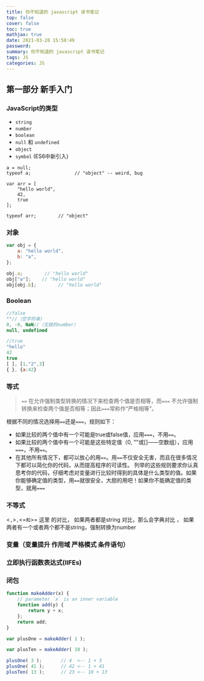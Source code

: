 ```yaml
---
title: 你不知道的 javascript 读书笔记
top: false
cover: false
toc: true
mathjax: true
date: 2021-03-28 15:58:49
password:
summary: 你不知道的 javascript 读书笔记
tags: JS
categories: JS
---
```


## 第一部分 新手入门

### JavaScript的类型

- `string`
- `number`
- `boolean`
- `null` 和 `undefined`
- `object`
- `symbol` (ES6中新引入)

```
a = null;
typeof a;                // "object" -- weird, bug

var arr = [
    "hello world",
    42,
    true
];

typeof arr;        // "object"
```

### 对象

```js
var obj = {
    a: "hello world",
    b: "a",
};

obj.a;        // "hello world"
obj["a"];    // "hello world"
obj[obj.b];        // "hello world"
```

### Boolean

```js
//false
""//（空字符串）
0, -0, NaN//（无效的number）
null, undefined

//true
"hello"
42
true
[ ], [1,"2",3]
{ }, {a:42}
```

### 等式

>
> `==` 在允许强制类型转换的情况下来检查两个值是否相等，而`===` 不允许强制转换来检查两个值是否相等；因此`===`常称作“严格相等”。
>


根据不同的情况选择用`==`还是`===`，规则如下：

- 如果比较的两个值中有一个可能是true或false值，应用`===`，不用`==`。
- 如果比较的两个值中有一个可能是这些特定值（0, ""或[]——空数组），应用`===`，不用`==`。
- 在其他所有情况下，都可以放心的用`==`。用`==`不仅安全无害，而且在很多情况下都可以简化你的代码，从而提高程序的可读性。 列举的这些规则要求你认真思考你的代码，仔细考虑对变量进行比较时得到的具体是什么类型的值。如果你能够确定值的类型，用`==`就很安全，大胆的用吧！如果你不能确定值的类型，就用`===`

### 不等式

<`,`>`,`<=`和`>= 这里 的对比， 如果两者都是string 对比，那么会字典对比 ， 如果两者有一个或者两个都不是string，强制转换为number 

### 变量（变量提升 作用域 严格模式 条件语句）

### 立即执行函数表达式(IIFEs)

### 闭包

```js
function makeAdder(x) {
    // parameter `x` is an inner variable
    function add(y) {
        return y + x;
    };
    return add;
}

var plusOne = makeAdder( 1 );

var plusTen = makeAdder( 10 );

plusOne( 3 );       // 4  <-- 1 + 3
plusOne( 41 );      // 42 <-- 1 + 41
plusTen( 13 );      // 23 <-- 10 + 13
```



### 